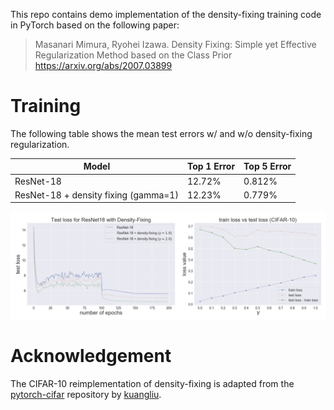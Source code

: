 This repo contains demo implementation of the density-fixing training code in PyTorch based on the following paper:
> Masanari Mimura, Ryohei Izawa. Density Fixing: Simple yet Effective Regularization Method based on the Class Prior
> https://arxiv.org/abs/2007.03899

# Training

The following table shows the mean test errors w/ and w/o density-fixing regularization.


| Model                                | Top 1 Error | Top 5 Error |
|--------------------------------------|-------------|-------------|
| ResNet-18                            | 12.72%      | 0.812%      |
| ResNet-18 + density fixing (gamma=1) | 12.23%      | 0.779%      |

![fig:supervised_cifar10](figs/supervised_cifar10.png "Figure. Test error evolution for the best baseline model (ResNet-18) and density-fixing.")


# Acknowledgement
The CIFAR-10 reimplementation of density-fixing is adapted from the [pytorch-cifar](https://github.com/kuangliu/pytorch-cifar) repository by [kuangliu](https://github.com/kuangliu).
